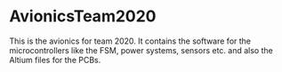 # AvionicsTeam2020
This is the avionics for team 2020. It contains the software for the microcontrollers like the FSM, power systems, sensors etc. and also the Altium files for the PCBs.
